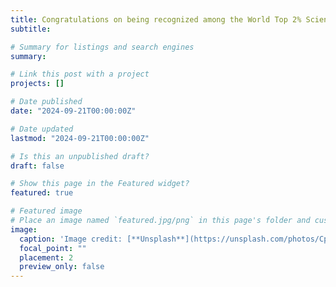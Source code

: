 ```yaml
---
title: Congratulations on being recognized among the World Top 2% Scientists based on <a href="https://elsevier.digitalcommonsdata.com/datasets/btchxktzyw/7" target="_blank" rel="noopener">Standford and Elsevier Data in 2024</a> 👋👋
subtitle: 

# Summary for listings and search engines
summary:

# Link this post with a project
projects: []

# Date published
date: "2024-09-21T00:00:00Z"

# Date updated
lastmod: "2024-09-21T00:00:00Z"

# Is this an unpublished draft?
draft: false

# Show this page in the Featured widget?
featured: true

# Featured image
# Place an image named `featured.jpg/png` in this page's folder and customize its options here.
image:
  caption: 'Image credit: [**Unsplash**](https://unsplash.com/photos/CpkOjOcXdUY)'
  focal_point: ""
  placement: 2
  preview_only: false
---
```

